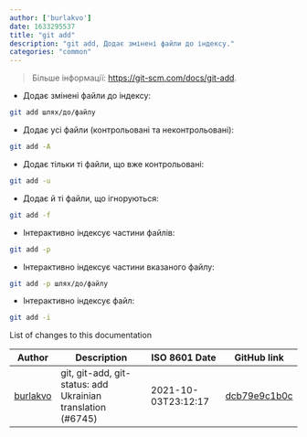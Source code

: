 ```yaml
---
author: ['burlakvo']
date: 1633295537
title: "git add"
description: "git add, Додає змінені файли до індексу."
categories: "common"
---
```

> Більше інформації: <https://git-scm.com/docs/git-add>.

- Додає змінені файли до індексу:

```bash
git add шлях/до/файлу
```

- Додає усі файли (контрольовані та неконтрольовані):

```bash
git add -A
```

- Додає тільки ті файли, що вже контрольовані:

```bash
git add -u
```

- Додає й ті файли, що ігноруються:

```bash
git add -f
```

- Інтерактивно індексує частини файлів:

```bash
git add -p
```

- Інтерактивно індексує частини вказаного файлу:

```bash
git add -p шлях/до/файлу
```

- Інтерактивно індексує файл:

```bash
git add -i
```
List of changes to this documentation


Author | Description | ISO 8601 Date | GitHub link
------|-----|-----|-----
[burlakvo](mailto:48330319+burlakvo@users.noreply.github.com) | git, git-add, git-status: add Ukrainian translation (#6745) | 2021-10-03T23:12:17 | [dcb79e9c1b0c](https://github.com/tldr-pages/tldr/commit/dcb79e9c1b0c9bf5145b99e82902ee1e0817ebc1)

